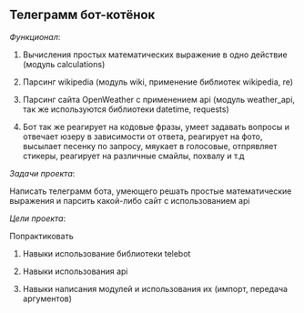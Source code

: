 ## Телеграмм бот-котёнок

_Функционал_:

1. Вычисления простых математических выражение в одно действие (модуль calculations)

2. Парсинг wikipedia (модуль wiki, применение библиотек wikipedia, re)

3. Парсинг сайта OpenWeather с применением api (модуль weather_api, так же используются библиотеки datetime, requests)

4. Бот так же реагирует на кодовые фразы, умеет задавать вопросы и отвечает юзеру в зависимости от ответа, реагирует на фото, высылает песенку по запросу, мяукает в голосовые, отпрявляет стикеры, реагирует на различные смайлы, похвалу и т.д

_Задачи проекта_:

Написать телеграмм бота, умеющего решать простые математические выражения и парсить какой-либо сайт с использованием api

_Цели проекта_:

Попрактиковать

1. Навыки использование библиотеки telebot

2. Навыки использования api

3. Навыки написания модулей и использования их (импорт, передача аргументов)
